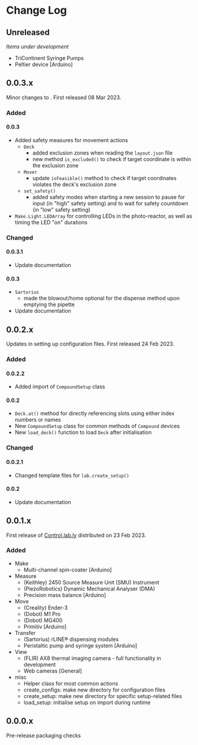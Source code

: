 # Change Log

## Unreleased
*Items under development*
- TriContinent Syringe Pumps
- Peltier device \[Arduino\]

## 0.0.3.x
Minor changes to . First released 08 Mar 2023.
### Added
#### 0.0.3
- Added safety measures for movement actions
  - `Deck`
    - added exclusion zones when reading the `layout.json` file
    - new method `is_excluded()` to check if target coordinate is within the exclusion zone
  - `Mover`
    - update `isFeasible()` method to check if target coordinates violates the deck's exclusion zone
  - `set_safety()`
    - added safety modes when starting a new session to pause for input (in "high" safety setting) and to wait for safety countdown (in "low" safety setting)
- `Make.Light.LEDArray` for controlling LEDs in the photo-reactor, as well as timing the LED "on" durations

### Changed
#### 0.0.3.1
- Update documentation
#### 0.0.3
- `Sartorius`
  - made the blowout/home optional for the dispense method upon emptying the pipette
- Update documentation

## 0.0.2.x
Updates in setting up configuration files. First released 24 Feb 2023.
### Added
#### 0.0.2.2
- Added import of `CompoundSetup` class
#### 0.0.2
- `Deck.at()` method for directly referencing slots using either index numbers or names
- New `CompoundSetup` class for common methods of `Compound` devices
- New `load_deck()` function to load `Deck` after initialisation

### Changed
#### 0.0.2.1
- Changed template files for `lab.create_setup()`
#### 0.0.2
- Update documentation

## 0.0.1.x
First release of [Control.lab.ly](https://pypi.org/project/control-lab-ly/) distributed on 23 Feb 2023.
### Added
- Make
  - Multi-channel spin-coater \[Arduino\]
- Measure
  - (Keithley) 2450 Source Measure Unit (SMU) Instrument
  - (PiezoRobotics) Dynamic Mechanical Analyser (DMA)
  - Precision mass balance \[Arduino\]
- Move
  - (Creality) Ender-3
  - (Dobot) M1 Pro
  - (Dobot) MG400
  - Primitiv \[Arduino\]
- Transfer
  - (Sartorius) rLINE® dispensing modules
  - Peristaltic pump and syringe system \[Arduino\]
- View
  - (FLIR) AX8 thermal imaging camera - full functionality in development 
  - Web cameras \[General\] 
- misc
  - Helper class for most common actions
  - create_configs: make new directory for configuration files
  - create_setup: make new directory for specific setup-related files
  - load_setup: initialise setup on import during runtime

## 0.0.0.x
Pre-release packaging checks